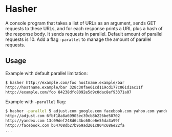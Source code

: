 # Hasher

A console program that takes a list of URLs as an argument, sends GET requests to these URLs, and for each response prints a URL plus a hash of the response body. 
It sends requests in parallel. Default amount of parallel requests is 10. Add a flag `-parallel` to manage the amount of parallel requests.

## Usage 

Example with default parallel limitation:
```sh
$ hasher http://example.com/foo hostname.example/bar
http://hostname.example/bar 328c30fae61cd119cd177c061d1ac11f 
http://example.com/foo 84238dfc8092e5d9c0dac8ef93371a07
```

Example with `-parallel` flag:
```sh
$ hasher -parallel 5 adjust.com google.com facebook.com yahoo.com yandex.com twitter.com
http://adjust.com 6fbf18a8a69905ec39cb8b226be50702
http://yandex.com 13c09def248d6c3bc68ce6e55da3a99f
http://facebook.com b54708db27b969ad201c804c686e22fa
...
```